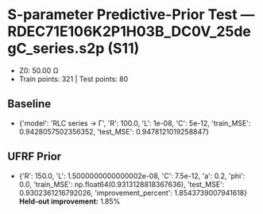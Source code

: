 # S-parameter Predictive-Prior Test — RDEC71E106K2P1H03B_DC0V_25degC_series.s2p (S11)
- Z0: 50.00 Ω
- Train points: 321  |  Test points: 80

## Baseline
- {'model': 'RLC series -> Γ', 'R': 100.0, 'L': 1e-08, 'C': 5e-12, 'train_MSE': 0.9428057502356352, 'test_MSE': 0.9478121019258847}

## UFRF Prior
- {'R': 150.0, 'L': 1.5000000000000002e-08, 'C': 7.5e-12, 'a': 0.2, 'phi': 0.0, 'train_MSE': np.float64(0.9313128818367636), 'test_MSE': 0.9302361216792026, 'improvement_percent': 1.8543739007941618}
**Held-out improvement:** 1.85%